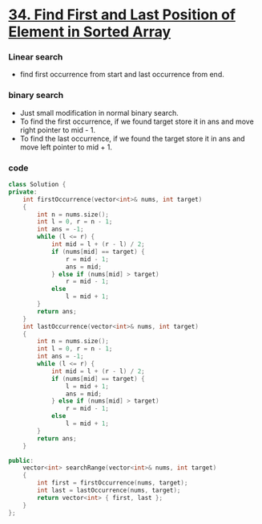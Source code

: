 # [34. Find First and Last Position of Element in Sorted Array](https://docs.google.com/spreadsheets/d/1SBx6ifpBn3TVCQWSzK9ka26glyNTyS-fqn6bfOVaXFE/edit#gid=0)

### Linear search

-   find first occurrence from start and last occurrence from end.

### binary search

-   Just small modification in normal binary search.
-   To find the first occurrence, if we found target store it in ans and move right pointer to mid - 1.
-   To find the last occurrence, if we found the target store it in ans and move left pointer to mid + 1.

### code

```cpp
class Solution {
private:
    int firstOccurrence(vector<int>& nums, int target)
    {
        int n = nums.size();
        int l = 0, r = n - 1;
        int ans = -1;
        while (l <= r) {
            int mid = l + (r - l) / 2;
            if (nums[mid] == target) {
                r = mid - 1;
                ans = mid;
            } else if (nums[mid] > target)
                r = mid - 1;
            else
                l = mid + 1;
        }
        return ans;
    }
    int lastOccurrence(vector<int>& nums, int target)
    {
        int n = nums.size();
        int l = 0, r = n - 1;
        int ans = -1;
        while (l <= r) {
            int mid = l + (r - l) / 2;
            if (nums[mid] == target) {
                l = mid + 1;
                ans = mid;
            } else if (nums[mid] > target)
                r = mid - 1;
            else
                l = mid + 1;
        }
        return ans;
    }

public:
    vector<int> searchRange(vector<int>& nums, int target)
    {
        int first = firstOccurrence(nums, target);
        int last = lastOccurrence(nums, target);
        return vector<int> { first, last };
    }
};
```
